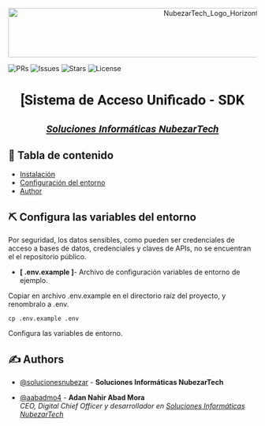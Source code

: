 <link href='http://fonts.googleapis.com/css?family=Roboto' rel='stylesheet' type='text/css'>
<p align="center">
 <img width=817px height=100px src="http://nubezar.tech/media_shared/NubezarTech_horizontal_900x360px__LIGHT_transparent.png" alt="NubezarTech_Logo_Horizontal">
</p>



![PRs](https://img.shields.io/github/issues-pr/nubezartech/SAU_sdk)
![Issues](https://img.shields.io/github/issues/nubezartech/SAU_sdk)
![Stars](https://img.shields.io/github/stars/nubezartech/SAU_sdk)
![License](https://img.shields.io/github/license/nubezartech/SAU_sdk)

<h1 align="center" style="font-family:'Roboto';">[Sistema de Acceso Unificado - SDK
<h2 align="center" style="font-family:'Roboto'; font-style: italic;"><a href="http://www.nubezartech.es">Soluciones Informáticas NubezarTech</a></h2>

## 📝 Tabla de contenido

- [Instalación](#installation)
- [Configuración del entorno](#enviroment)
- [Author](#author)


## ⛏️ Configura las variables del entorno <a name = "enviroment"></a>

Por seguridad, los datos sensibles, como pueden ser credenciales de acceso a bases de datos, credenciales y claves de APIs, no se encuentran el el repositorio público.

- <b>[ .env.example ]</b>- Archivo de configuración variables de entorno de ejemplo.

Copiar en archivo .env.example en el directorio raíz del proyecto, y renombralo a .env. 
```
cp .env.example .env
```
Configura las variables de entorno.

## ✍️ Authors <a name = "authors"></a>
- [@solucionesnubezar](https://github.com/solucionesnubezar) - <b>Soluciones Informáticas NubezarTech</b> <br>


- [@aabadmo4](https://github.com/aabadmo4) - <b>Adan Nahir Abad Mora</b> <br>
<i>CEO, Digital Chief Officer y desarrollador en <a href="http://www.nubezartech.es">Soluciones Informáticas NubezarTech</a></i>
